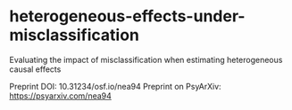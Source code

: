 # heterogeneous-effects-under-misclassification
Evaluating the impact of misclassification when estimating heterogeneous causal effects

Preprint DOI: 10.31234/osf.io/nea94
Preprint on PsyArXiv: https://psyarxiv.com/nea94
